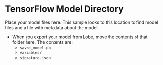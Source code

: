 # TensorFlow Model Directory

Place your model files here. This sample looks to this location to find model files and a file with metadata about the model. 

* When you export your model from Lobe, move the contents of that folder here. The contents are:
    * `saved_model.pb`
    * `variables/`
    * `signature.json`

